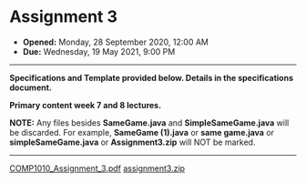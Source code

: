 # Assignment 3

- **Opened:** Monday, 28 September 2020, 12:00 AM  
- **Due:** Wednesday, 19 May 2021, 9:00 PM  
---
**Specifications and Template provided below. Details in the specifications document.**

**Primary content week 7 and 8 lectures.**

**NOTE:** Any files besides **SameGame.java** and **SimpleSameGame.java** will be discarded. For example, **SameGame (1).java** or **same game.java** or **simpleSameGame.java** or **Assignment3.zip** will NOT be marked.

---

[COMP1010_Assignment_3.pdf](https://github.com/AvaMGardiner/COMP1010-Fundamentals-of-Computer-Science/files/15182012/COMP1010_Assignment_3.pdf)
[assignment3.zip](https://github.com/AvaMGardiner/COMP1010-Fundamentals-of-Computer-Science/files/15182014/assignment3.zip)
